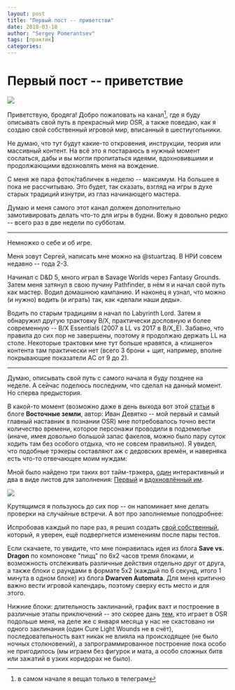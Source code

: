 ```yaml
---
layout: post
title: "Первый пост -- приветстви"
date: 2018-03-18
author: "Sergey Pomerantsev"
tags: [практик]
categories:
---
```


# Первый пост -- приветствие

![](/images/_main.jpeg)

Приветствую, бродяга!
Добро пожаловать на канал[^1], где я буду описывать свой путь в прекрасный мир OSR, а также поведаю, как я создаю свой собственный игровой мир, вписанный в шестиугольники.

[^1]: в самом начале я вещал только в телеграм

Не думаю, что тут будут какие-то откровения, инструкции, теория или массивный контент.
На всё это я постараюсь в нужный момент сослаться, дабы и вы могли пропитаться идеями, вдохновившими и продолжающими вдохновлять меня на вождение.

С меня же пара фоток/табличек в неделю -- максимум. На большее я пока не рассчитываю. Это будет, так сказать, взгляд на игры  в духе старых традиций изнутри, из глаз начинающего мастера. 

Думаю и меня самого этот канал должен дополнительно замотивировать делать что-то для игры в будни. Вожу я довольно редко -- всего раз в две недели по субботам.

---

Немножко о себе и об игре.

Меня зовут Сергей, написать мне можно на @stuartzaq. В НРИ совсем недавно -- года 2-3.

Начинал с D&D 5, много играл в Savage Worlds через Fantasy Grounds. Затем меня затянул в свою пучину Pathfinder, в нём я и начал свой путь как мастер. Водил домашнюю кампанию. И наконец я узнал, что можно (и нужно) водить (и играть) так, как «делали наши деды».

Водить по старым традициям я начал по Labyrinth Lord. Затем я обнаружил другую трактовку B/X, практически дословную и более современную -- B/X Essentials (2007 в LL vs 2017 в B/X_E). Забавно, что правила до сих пор не завершены, поэтому я продолжаю держать LL на столе. Некоторые трактовки мне тут больше нравятся, а «лишнего» контента там практически нет (всего 3 брони + щит, например, вполне покрывающие показатели AC от 9 до 2).

---

Думаю, описывать свой путь с самого начала я буду позднее на неделе. А сейчас поделюсь последним, что сделал на данный момент. Но сперва предыстория.

В какой-то момент (возможно даже в день выхода вот этой [статьи](http://eastern-lands.blogspot.com/2018/01/blog-post_9.html) в блоге **Восточные земли**, автор: Иван Девятко -- мой первый и самый главный наставник в познании OSR) мне потребовалось точно вести количество времени, которое персонажи проводили в подземелье (иначе, имея довольно большой запас факелов, можно было пару суток ходить там без особого отдыха, что не совсем правильно). Я увидел, что подобные трэкеры составляют аж с дедовских времён, и наверняка есть что-то отвечающее моим нуждам:

Мной было найдено три таких вот тайм-трэкера, [один](https://www.drivethrurpg.com/product/78618/The-Turntracker-Labyrinth-LordTM) интерактивный и два в виде листов для заполнения:
[Первый](http://savevsdragon.blogspot.com/2016/02/free-pdf-download-exploration-time.html) и [вдохновлённый им](http://www.dwarvenautomata.com/time-tracking-sheet-curabeladd-1e-campaign-tool/).

![](/images/_spin.jpeg)

Крутящимся я пользуюсь до сих пор -- он напоминает мне делать проверки на случайные встречи. А вот про заполняемые поподробнее:

Испробовав каждый по паре раз, я решил создать [свой собственный](https://www.dropbox.com/s/omq5fb4xodouk32/b_x%20time%20and%20resource%20ver.%200.2.docx?dl=0), который, я уверен, ещё подвергнется изменениям после пары тестов.

Если скачаете, то увидите, что мне понравилась идея из блога **Save vs. Dragon** по компоновке "пицц" по 6х2 часов тремя блоками, и возможность отслеживать различные действия отдельно друг от друга, а также блоки с раундами в формате 5х2 (каждый по 6 секунд, итого 1 минута в одном блоке) из блога **Dwarven Automata**.
Для меня критично важно вести игровой календарь, поэтому сверху есть место и для этого.

Нижние блоки: длительность заклинаний, график вахт и построение в различные этапы приключений -- это скорее дань [тем](http://thealexandrian.net/wordpress/17308/roleplaying-games/hexcrawl), кто играет в OSR подольше меня, на деле же с января месяца у нас не скастовано ни одного заклинания (один Cure Light Wounds не в счёт), последовательность вахт никак не влияла на происходящее (не было ночных столкновений), а запрограммированное построение пока особо не пригодилось (мы играем без фигурок и мата, а особо сложных битв или зажатий в узких коридорах не было).
